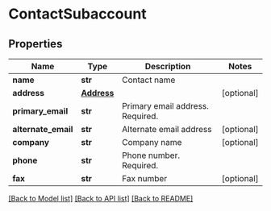 # ContactSubaccount

## Properties
Name | Type | Description | Notes
------------ | ------------- | ------------- | -------------
**name** | **str** | Contact name | 
**address** | [**Address**](Address.md) |  | [optional] 
**primary_email** | **str** | Primary email address. Required. | 
**alternate_email** | **str** | Alternate email address | [optional] 
**company** | **str** | Company name | [optional] 
**phone** | **str** | Phone number. Required. | 
**fax** | **str** | Fax number | [optional] 

[[Back to Model list]](../README.md#documentation-for-models) [[Back to API list]](../README.md#documentation-for-api-endpoints) [[Back to README]](../README.md)


